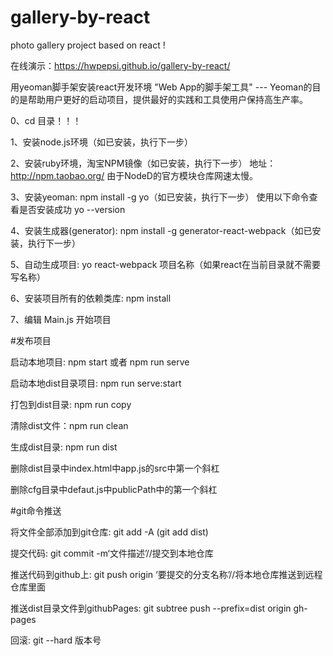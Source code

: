 # gallery-by-react
photo gallery project based on react !

在线演示：https://hwpepsi.github.io/gallery-by-react/

用yeoman脚手架安装react开发环境
"Web App的脚手架工具" --- Yeoman的目的是帮助用户更好的启动项目，提供最好的实践和工具使用户保持高生产率。

0、cd 目录！！！

1、安装node.js环境（如已安装，执行下一步）

2、安装ruby环境，淘宝NPM镜像（如已安装，执行下一步）
地址：http://npm.taobao.org/ 
由于NodeD的官方模块仓库网速太慢。

3、安装yeoman: npm install -g yo（如已安装，执行下一步）
使用以下命令查看是否安装成功
yo --version

4、安装生成器(generator): npm install -g generator-react-webpack（如已安装，执行下一步）

5、自动生成项目: yo react-webpack 项目名称（如果react在当前目录就不需要写名称）

6、安装项目所有的依赖类库: npm install

7、编辑 Main.js 开始项目

#发布项目

启动本地项目: npm start 或者 npm run serve

启动本地dist目录项目: npm run serve:start

打包到dist目录: npm run copy

清除dist文件：npm run clean

生成dist目录: npm run dist

删除dist目录中index.html中app.js的src中第一个斜杠

删除cfg目录中defaut.js中publicPath中的第一个斜杠

#git命令推送

将文件全部添加到git仓库: git add -A (git add dist)

提交代码: git commit -m‘文件描述’//提交到本地仓库

推送代码到github上: git push origin ‘要提交的分支名称’//将本地仓库推送到远程仓库里面

推送dist目录文件到githubPages: git subtree push --prefix=dist origin gh-pages

回滚: git --hard 版本号
